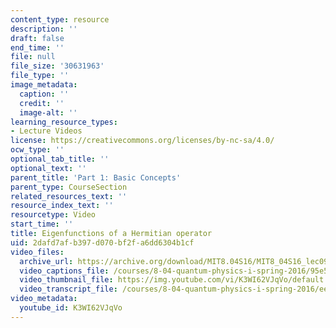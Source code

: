 ```yaml
---
content_type: resource
description: ''
draft: false
end_time: ''
file: null
file_size: '30631963'
file_type: ''
image_metadata:
  caption: ''
  credit: ''
  image-alt: ''
learning_resource_types:
- Lecture Videos
license: https://creativecommons.org/licenses/by-nc-sa/4.0/
ocw_type: ''
optional_tab_title: ''
optional_text: ''
parent_title: 'Part 1: Basic Concepts'
parent_type: CourseSection
related_resources_text: ''
resource_index_text: ''
resourcetype: Video
start_time: ''
title: Eigenfunctions of a Hermitian operator
uid: 2dafd7af-b397-d070-bf2f-a6dd6304b1cf
video_files:
  archive_url: https://archive.org/download/MIT8.04S16/MIT8_04S16_lec09_s2_300k.mp4
  video_captions_file: /courses/8-04-quantum-physics-i-spring-2016/95e5975ae0c35798a95ce74f01cd9955_K3WI62VJqVo.vtt
  video_thumbnail_file: https://img.youtube.com/vi/K3WI62VJqVo/default.jpg
  video_transcript_file: /courses/8-04-quantum-physics-i-spring-2016/ee1c39ef55a9cfb5c63807d28f484404_K3WI62VJqVo.pdf
video_metadata:
  youtube_id: K3WI62VJqVo
---
```

